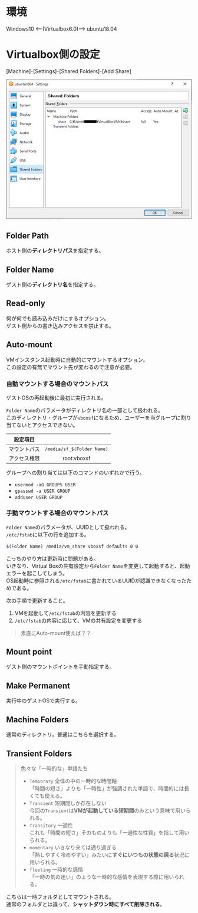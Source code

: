 # 環境

Windows10 <--(Virtualbox6.0)--> ubuntu18.04

# Virtualbox側の設定

[Machine]-[Settings]-[Shared Folders]-[Add Share]

![vm.png](vm.png)

## Folder Path

ホスト側の**ディレクトリパス**を指定する。  

## Folder Name

ゲスト側の**ディレクトリ名**を指定する。

## Read-only

何が何でも読み込みだけにするオプション。  
ゲスト側からの書き込みアクセスを禁止する。

## Auto-mount

VMインスタンス起動時に自動的にマウントするオプション。  
この設定の有無でマウント先が変わるので注意が必要。

### 自動マウントする場合のマウントパス

ゲストOSの再起動後に最初に実行される。

`Folder Name`のパラメータがディレクトリ名の一部として扱われる。  
このディレクトリ・グループが`vboxsf`になるため、ユーザーを当グループに割り当てないとアクセスできない。

|設定項目||
|:---:|:--:|
|マウントパス|`/media/sf_$(Folder Name)`|
|アクセス権限|root:vboxsf|

グループへの割り当ては以下のコマンドのいずれかで行う。

- `usermod -aG GROUPS USER`
- `gpasswd -a USER GROUP`
- `adduser USER GROUP`

### 手動マウントする場合のマウントパス

`Folder Name`のパラメータが、UUIDとして扱われる。  
`/etc/fstab`に以下の行を追加する。

```bash
$(Folder Name) /media/vm_share vboxsf defaults 0 0
```

こっちのやり方は更新時に問題がある。  
いきなり、Virtual Boxの共有設定から`Folder Name`を変更して起動すると、起動エラーを起こしてしまう。  
OS起動時に参照される`/etc/fstab`に書かれているUUIDが認識できなくなったためである。

次の手順で更新すること。

1. VMを起動して`/etc/fstab`の内容を更新する
2. `/etc/fstab`の内容に応じて、VMの共有設定を変更する

> 素直にAuto-mount使えば？？

## Mount point

ゲスト側のマウントポイントを手動指定する。

## Make Permanent

実行中のゲストOSで実行する。

## Machine Folders

通常のディレクトリ。普通はこちらを選択する。

## Transient Folders

> 色々な「一時的な」単語たち  
> - `Temporary` 全体の中の一時的な時間軸  
>    「時間の短さ」よりも「一時性」が強調された単語で、時間的には長くても使える。  
> - `Transient` 短期間しか存在しない  
>    今回の`Transient`は**VMが起動している短期間**のみという意味で用いられる。
> - `Transitory` 一過性  
>   これも「時間の短さ」そのものよりも「一過性な性質」を指して用いられる。
> - `momentary` いきなり来ては通り過ぎる  
>    「熱しやすく冷めやすい」みたいに**すぐにいつもの状態の戻る**状況に用いられる。
> - `fleeting` 一時的な感情  
>   「一時の気の迷い」のような一時的な感情を表現する際に用いられる。


こちらは一時フォルダとしてマウントされる。  
通常のフォルダとは違って、**シャットダウン時にすべて削除される**。
